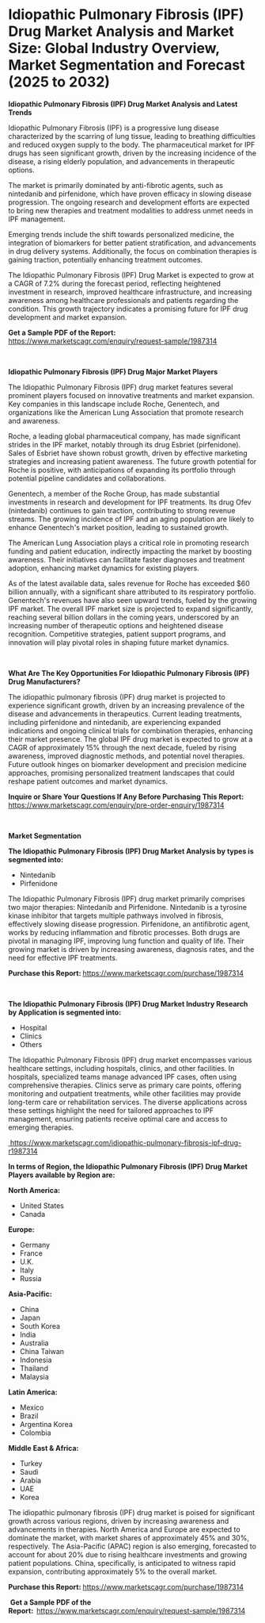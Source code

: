 <p><h1>Idiopathic Pulmonary Fibrosis (IPF) Drug Market Analysis and Market Size: Global Industry Overview, Market Segmentation and Forecast (2025 to 2032)</h1></p><p><strong>Idiopathic Pulmonary Fibrosis (IPF) Drug Market Analysis and Latest Trends</strong></p>
<p><p>Idiopathic Pulmonary Fibrosis (IPF) is a progressive lung disease characterized by the scarring of lung tissue, leading to breathing difficulties and reduced oxygen supply to the body. The pharmaceutical market for IPF drugs has seen significant growth, driven by the increasing incidence of the disease, a rising elderly population, and advancements in therapeutic options.</p><p>The market is primarily dominated by anti-fibrotic agents, such as nintedanib and pirfenidone, which have proven efficacy in slowing disease progression. The ongoing research and development efforts are expected to bring new therapies and treatment modalities to address unmet needs in IPF management. </p><p>Emerging trends include the shift towards personalized medicine, the integration of biomarkers for better patient stratification, and advancements in drug delivery systems. Additionally, the focus on combination therapies is gaining traction, potentially enhancing treatment outcomes.</p><p>The Idiopathic Pulmonary Fibrosis (IPF) Drug Market is expected to grow at a CAGR of 7.2% during the forecast period, reflecting heightened investment in research, improved healthcare infrastructure, and increasing awareness among healthcare professionals and patients regarding the condition. This growth trajectory indicates a promising future for IPF drug development and market expansion.</p></p>
<p><strong>Get a Sample PDF of the Report:&nbsp;</strong> <a href="https://www.marketscagr.com/enquiry/request-sample/1987314?utm_campaign=3355&utm_medium=2&utm_source=Github&utm_content=ia&utm_term=19042025&utm_id=idiopathic-pulmonary-fibrosis-ipf-drug">https://www.marketscagr.com/enquiry/request-sample/1987314</a></p>
<p>&nbsp;</p>
<p><strong>Idiopathic Pulmonary Fibrosis (IPF) Drug Major Market Players</strong></p>
<p><p>The Idiopathic Pulmonary Fibrosis (IPF) drug market features several prominent players focused on innovative treatments and market expansion. Key companies in this landscape include Roche, Genentech, and organizations like the American Lung Association that promote research and awareness.</p><p>Roche, a leading global pharmaceutical company, has made significant strides in the IPF market, notably through its drug Esbriet (pirfenidone). Sales of Esbriet have shown robust growth, driven by effective marketing strategies and increasing patient awareness. The future growth potential for Roche is positive, with anticipations of expanding its portfolio through potential pipeline candidates and collaborations.</p><p>Genentech, a member of the Roche Group, has made substantial investments in research and development for IPF treatments. Its drug Ofev (nintedanib) continues to gain traction, contributing to strong revenue streams. The growing incidence of IPF and an aging population are likely to enhance Genentech's market position, leading to sustained growth.</p><p>The American Lung Association plays a critical role in promoting research funding and patient education, indirectly impacting the market by boosting awareness. Their initiatives can facilitate faster diagnoses and treatment adoption, enhancing market dynamics for existing players.</p><p>As of the latest available data, sales revenue for Roche has exceeded $60 billion annually, with a significant share attributed to its respiratory portfolio. Genentech's revenues have also seen upward trends, fueled by the growing IPF market. The overall IPF market size is projected to expand significantly, reaching several billion dollars in the coming years, underscored by an increasing number of therapeutic options and heightened disease recognition. Competitive strategies, patient support programs, and innovation will play pivotal roles in shaping future market dynamics.</p></p>
<p>&nbsp;</p>
<p><strong>What Are The Key Opportunities For Idiopathic Pulmonary Fibrosis (IPF) Drug Manufacturers?</strong></p>
<p><p>The idiopathic pulmonary fibrosis (IPF) drug market is projected to experience significant growth, driven by an increasing prevalence of the disease and advancements in therapeutics. Current leading treatments, including pirfenidone and nintedanib, are experiencing expanded indications and ongoing clinical trials for combination therapies, enhancing their market presence. The global IPF drug market is expected to grow at a CAGR of approximately 15% through the next decade, fueled by rising awareness, improved diagnostic methods, and potential novel therapies. Future outlook hinges on biomarker development and precision medicine approaches, promising personalized treatment landscapes that could reshape patient outcomes and market dynamics.</p></p>
<p><strong>Inquire or Share Your Questions If Any Before Purchasing This Report:</strong> <a href="https://www.marketscagr.com/enquiry/pre-order-enquiry/1987314?utm_campaign=3355&utm_medium=2&utm_source=Github&utm_content=ia&utm_term=19042025&utm_id=idiopathic-pulmonary-fibrosis-ipf-drug">https://www.marketscagr.com/enquiry/pre-order-enquiry/1987314</a></p>
<p>&nbsp;</p>
<p><strong>Market Segmentation</strong></p>
<p><strong>The Idiopathic Pulmonary Fibrosis (IPF) Drug Market Analysis by types is segmented into:</strong></p>
<p><ul><li>Nintedanib</li><li>Pirfenidone</li></ul></p>
<p><p>The Idiopathic Pulmonary Fibrosis (IPF) drug market primarily comprises two major therapies: Nintedanib and Pirfenidone. Nintedanib is a tyrosine kinase inhibitor that targets multiple pathways involved in fibrosis, effectively slowing disease progression. Pirfenidone, an antifibrotic agent, works by reducing inflammation and fibrotic processes. Both drugs are pivotal in managing IPF, improving lung function and quality of life. Their growing market is driven by increasing awareness, diagnosis rates, and the need for effective IPF treatments.</p></p>
<p><strong>Purchase this Report:&nbsp;</strong><a href="https://www.marketscagr.com/purchase/1987314?utm_campaign=3355&utm_medium=2&utm_source=Github&utm_content=ia&utm_term=19042025&utm_id=idiopathic-pulmonary-fibrosis-ipf-drug">https://www.marketscagr.com/purchase/1987314</a></p>
<p>&nbsp;</p>
<p><strong>The Idiopathic Pulmonary Fibrosis (IPF) Drug Market Industry Research by Application is segmented into:</strong></p>
<p><ul><li>Hospital</li><li>Clinics</li><li>Others</li></ul></p>
<p><p>The Idiopathic Pulmonary Fibrosis (IPF) drug market encompasses various healthcare settings, including hospitals, clinics, and other facilities. In hospitals, specialized teams manage advanced IPF cases, often using comprehensive therapies. Clinics serve as primary care points, offering monitoring and outpatient treatments, while other facilities may provide long-term care or rehabilitation services. The diverse applications across these settings highlight the need for tailored approaches to IPF management, ensuring patients receive optimal care and access to emerging therapies.</p></p>
<p><a href="https://www.marketscagr.com/idiopathic-pulmonary-fibrosis-ipf-drug-r1987314?utm_campaign=3355&utm_medium=2&utm_source=Github&utm_content=ia&utm_term=19042025&utm_id=idiopathic-pulmonary-fibrosis-ipf-drug">&nbsp;https://www.marketscagr.com/idiopathic-pulmonary-fibrosis-ipf-drug-r1987314</a></p>
<p><strong>In terms of Region, the Idiopathic Pulmonary Fibrosis (IPF) Drug Market Players available by Region are:</strong></p>
<p>
    <p> <strong> North America: </strong>
        <ul>
            <li>United States</li>
            <li>Canada</li>
        </ul>
        </p> 
    <p> <strong> Europe: </strong>
        <ul>
            <li>Germany</li>
            <li>France</li>
            <li>U.K.</li>
            <li>Italy</li>
            <li>Russia</li>
        </ul>
        </p> 
    <p> <strong> Asia-Pacific: </strong>
        <ul>
            <li>China</li>
            <li>Japan</li>
            <li>South Korea</li>
            <li>India</li>
            <li>Australia</li>
            <li>China Taiwan</li>
            <li>Indonesia</li>
            <li>Thailand</li>
            <li>Malaysia</li>
        </ul>
        </p> 
    <p> <strong> Latin America: </strong>
        <ul>
            <li>Mexico</li>
            <li>Brazil</li>
            <li>Argentina Korea</li>
            <li>Colombia</li>
        </ul>
        </p> 
    <p> <strong> Middle East & Africa: </strong>
        <ul>
            <li>Turkey</li>
            <li>Saudi</li>
            <li>Arabia</li>
            <li>UAE</li>
            <li>Korea</li>
        </ul>
    </p>
    </p>
<p><p>The idiopathic pulmonary fibrosis (IPF) drug market is poised for significant growth across various regions, driven by increasing awareness and advancements in therapies. North America and Europe are expected to dominate the market, with market shares of approximately 45% and 30%, respectively. The Asia-Pacific (APAC) region is also emerging, forecasted to account for about 20% due to rising healthcare investments and growing patient populations. China, specifically, is anticipated to witness rapid expansion, contributing approximately 5% to the overall market.</p></p>
<p><strong>Purchase this Report: </strong><a href="https://www.marketscagr.com/purchase/1987314?utm_campaign=3355&utm_medium=2&utm_source=Github&utm_content=ia&utm_term=19042025&utm_id=idiopathic-pulmonary-fibrosis-ipf-drug">https://www.marketscagr.com/purchase/1987314</a></p>
<p>&nbsp;<strong>Get a Sample PDF of the Report:&nbsp;&nbsp;</strong><a href="https://www.marketscagr.com/enquiry/request-sample/1987314?utm_campaign=3355&utm_medium=2&utm_source=Github&utm_content=ia&utm_term=19042025&utm_id=idiopathic-pulmonary-fibrosis-ipf-drug">https://www.marketscagr.com/enquiry/request-sample/1987314</a></p>
<p><strong></strong></p>
<p><p></p><p></p><p></p></p>